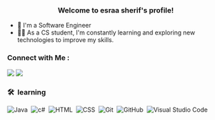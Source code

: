 <h3 align="center">
  Welcome to esraa sherif's profile!
 
</h3>

- 🏢 I'm a Software Engineer 
- 👨‍💻 As a CS student, I'm constantly learning and exploring new technologies to improve my skills.


### Connect with Me :

<a href="https://www.linkedin.com/in/esraa-sherif-0190b72b2/" target="_blank"><img src="https://img.shields.io/badge/-esraa%20sherif-0077B5?style=for-the-badge&logo=Linkedin&logoColor=white"/></a>
<a href="https://t.me/ESRAASHERIF321" target="_blank"><img src="https://img.shields.io/badge/-esraa%20sherif-0077B5?style=for-the-badge&logo=Telegram&logoColor=white"/></a>


### 🛠 &nbsp;learning
![Java](https://img.shields.io/badge/-Java-05122A?style=flat&logo=javascript)&nbsp;
![c#](https://img.shields.io/badge/-c#-05122A?style=flat&logo=bootstrap&logoColor=563D7C)&nbsp;
![HTML](https://img.shields.io/badge/-HTML-05122A?style=flat&logo=HTML5)&nbsp;
![CSS](https://img.shields.io/badge/-CSS-05122A?style=flat&logo=CSS3&logoColor=1572B6)&nbsp;
![Git](https://img.shields.io/badge/-Git-05122A?style=flat&logo=git)&nbsp;
![GitHub](https://img.shields.io/badge/-GitHub-05122A?style=flat&logo=github)&nbsp;
![Visual Studio Code](https://img.shields.io/badge/-Visual%20Studio%20Code-05122A?style=flat&logo=visual-studio-code&logoColor=007ACC)&nbsp;




